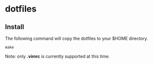 # dotfiles

## Install
The following command will copy the dotfiles to your $HOME directory.

```
make
```

Note: only **.vimrc** is currently supported at this time.
